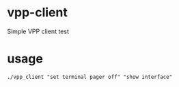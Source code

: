 # vpp-client
Simple VPP client test

# usage
```
./vpp_client "set terminal pager off" "show interface"
```

